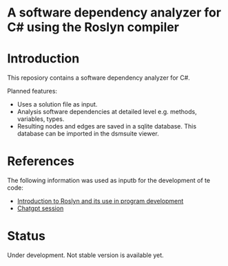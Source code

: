 #  A software dependency analyzer for C# using the Roslyn compiler

# Introduction

This reposiory contains a software dependency analyzer for C#. 

Planned features:
- Uses a solution file as input.
- Analysis software dependencies at detailed level e.g. methods, variables, types.
- Resulting nodes and edges are saved in a sqlite database. This database can be imported in the dsmsuite viewer.

# References
The following information was used as inputb for the development of te code:

* [Introduction to Roslyn and its use in program development](https://unicorn-dev.medium.com/introduction-to-roslyn-and-its-use-in-program-development-ee576503d659)
* [Chatgpt session](ChatGptSession.pdf)

# Status

Under development. Not stable version is available yet.



